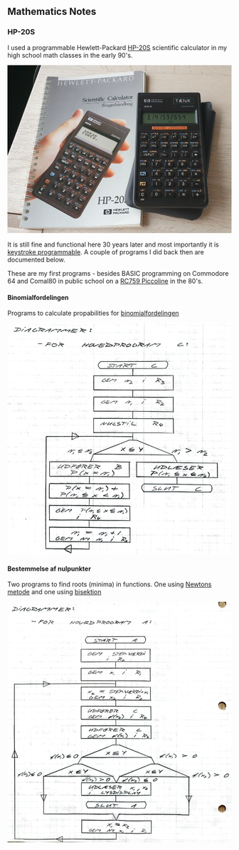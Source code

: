 ## Mathematics Notes

### HP-20S

I used a programmable Hewlett-Packard [HP-20S](https://en.wikipedia.org/wiki/HP-20S) scientific calculator in my high school math classes in the early 90's.

![HP-20S](HP-20S.jpg "HP-20S")

It is still fine and functional here 30 years later and most importantly it is [keystroke programmable](https://en.wikipedia.org/wiki/Keystroke_programming). A couple of programs I did back then are documented below.

These are my first programs - besides BASIC programming on Commodore 64 and Comal80 in public school on a [RC759 Piccoline](https://www.old-computers.com/museum/computer.asp?c=1171) in the 80's.

#### Binomialfordelingen

Programs to calculate propabilities for [binomialfordelingen](https://da.wikipedia.org/wiki/Binomialfordelingen)

[![Binomialfordelingen](./HP-20S-binomial.jpg "Binomialfordelingen")](./HP-20S-binomial.pdf)

#### Bestemmelse af nulpunkter

Two programs to find roots (minima) in functions. One using [Newtons metode](https://da.wikipedia.org/wiki/Newtons_metode) and one using [bisektion](https://da.wikipedia.org/wiki/Bisektion)

[![Nulpunkter](./HP-20S-nulpunkter.jpg "Nulpunkter")](./HP-20S-nulpunkter.pdf)
